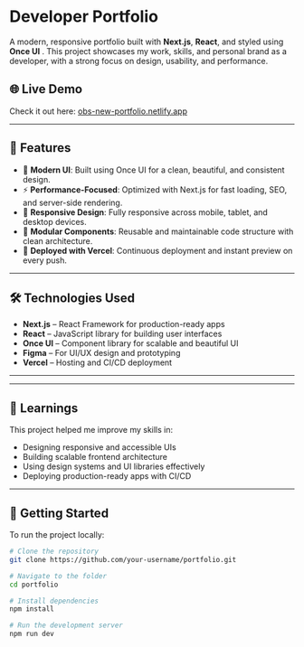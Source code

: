 # Developer Portfolio

A modern, responsive portfolio built with **Next.js**, **React**, and styled using **Once UI** . This project showcases my work, skills, and personal brand as a developer, with a strong focus on design, usability, and performance.

## 🌐 Live Demo

Check it out here: [obs-new-portfolio.netlify.app](https://obs-new-portfolio.netlify.app/)

---

## 📌 Features

- 🎨 **Modern UI**: Built using Once UI for a clean, beautiful, and consistent design.
- ⚡ **Performance-Focused**: Optimized with Next.js for fast loading, SEO, and server-side rendering.
- 📱 **Responsive Design**: Fully responsive across mobile, tablet, and desktop devices.
- 🧩 **Modular Components**: Reusable and maintainable code structure with clean architecture.
- 🚀 **Deployed with Vercel**: Continuous deployment and instant preview on every push.

---

## 🛠️ Technologies Used

- **Next.js** – React Framework for production-ready apps
- **React** – JavaScript library for building user interfaces
- **Once UI** – Component library for scalable and beautiful UI
- **Figma** – For UI/UX design and prototyping
- **Vercel** – Hosting and CI/CD deployment

---

---

## 🧠 Learnings

This project helped me improve my skills in:

- Designing responsive and accessible UIs
- Building scalable frontend architecture
- Using design systems and UI libraries effectively
- Deploying production-ready apps with CI/CD

---

## 🚀 Getting Started

To run the project locally:

```bash
# Clone the repository
git clone https://github.com/your-username/portfolio.git

# Navigate to the folder
cd portfolio

# Install dependencies
npm install

# Run the development server
npm run dev
```
